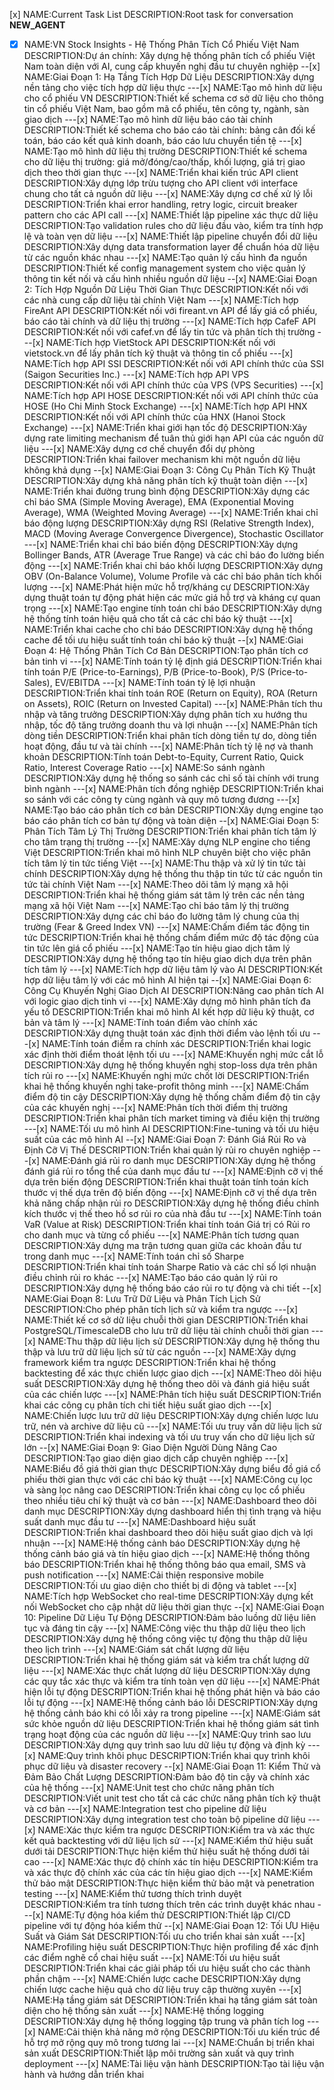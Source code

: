 [x] NAME:Current Task List DESCRIPTION:Root task for conversation __NEW_AGENT__
-[x] NAME:VN Stock Insights - Hệ Thống Phân Tích Cổ Phiếu Việt Nam DESCRIPTION:Dự án chính: Xây dựng hệ thống phân tích cổ phiếu Việt Nam toàn diện với AI, cung cấp khuyến nghị đầu tư chuyên nghiệp
--[x] NAME:Giai Đoạn 1: Hạ Tầng Tích Hợp Dữ Liệu DESCRIPTION:Xây dựng nền tảng cho việc tích hợp dữ liệu thực
---[x] NAME:Tạo mô hình dữ liệu cho cổ phiếu VN DESCRIPTION:Thiết kế schema cơ sở dữ liệu cho thông tin cổ phiếu Việt Nam, bao gồm mã cổ phiếu, tên công ty, ngành, sàn giao dịch
---[x] NAME:Tạo mô hình dữ liệu báo cáo tài chính DESCRIPTION:Thiết kế schema cho báo cáo tài chính: bảng cân đối kế toán, báo cáo kết quả kinh doanh, báo cáo lưu chuyển tiền tệ
---[x] NAME:Tạo mô hình dữ liệu thị trường DESCRIPTION:Thiết kế schema cho dữ liệu thị trường: giá mở/đóng/cao/thấp, khối lượng, giá trị giao dịch theo thời gian thực
---[x] NAME:Triển khai kiến trúc API client DESCRIPTION:Xây dựng lớp trừu tượng cho API client với interface chung cho tất cả nguồn dữ liệu
---[x] NAME:Xây dựng cơ chế xử lý lỗi DESCRIPTION:Triển khai error handling, retry logic, circuit breaker pattern cho các API call
---[x] NAME:Thiết lập pipeline xác thực dữ liệu DESCRIPTION:Tạo validation rules cho dữ liệu đầu vào, kiểm tra tính hợp lệ và toàn vẹn dữ liệu
---[x] NAME:Thiết lập pipeline chuyển đổi dữ liệu DESCRIPTION:Xây dựng data transformation layer để chuẩn hóa dữ liệu từ các nguồn khác nhau
---[x] NAME:Tạo quản lý cấu hình đa nguồn DESCRIPTION:Thiết kế config management system cho việc quản lý thông tin kết nối và cấu hình nhiều nguồn dữ liệu
--[x] NAME:Giai Đoạn 2: Tích Hợp Nguồn Dữ Liệu Thời Gian Thực DESCRIPTION:Kết nối với các nhà cung cấp dữ liệu tài chính Việt Nam
---[x] NAME:Tích hợp FireAnt API DESCRIPTION:Kết nối với fireant.vn API để lấy giá cổ phiếu, báo cáo tài chính và dữ liệu thị trường
---[x] NAME:Tích hợp CafeF API DESCRIPTION:Kết nối với cafef.vn để lấy tin tức và phân tích thị trường
---[x] NAME:Tích hợp VietStock API DESCRIPTION:Kết nối với vietstock.vn để lấy phân tích kỹ thuật và thông tin cổ phiếu
---[x] NAME:Tích hợp API SSI DESCRIPTION:Kết nối với API chính thức của SSI (Saigon Securities Inc.)
---[x] NAME:Tích hợp API VPS DESCRIPTION:Kết nối với API chính thức của VPS (VPS Securities)
---[x] NAME:Tích hợp API HOSE DESCRIPTION:Kết nối với API chính thức của HOSE (Ho Chi Minh Stock Exchange)
---[x] NAME:Tích hợp API HNX DESCRIPTION:Kết nối với API chính thức của HNX (Hanoi Stock Exchange)
---[x] NAME:Triển khai giới hạn tốc độ DESCRIPTION:Xây dựng rate limiting mechanism để tuân thủ giới hạn API của các nguồn dữ liệu
---[x] NAME:Xây dựng cơ chế chuyển đổi dự phòng DESCRIPTION:Triển khai failover mechanism khi một nguồn dữ liệu không khả dụng
--[x] NAME:Giai Đoạn 3: Công Cụ Phân Tích Kỹ Thuật DESCRIPTION:Xây dựng khả năng phân tích kỹ thuật toàn diện
---[x] NAME:Triển khai đường trung bình động DESCRIPTION:Xây dựng các chỉ báo SMA (Simple Moving Average), EMA (Exponential Moving Average), WMA (Weighted Moving Average)
---[x] NAME:Triển khai chỉ báo động lượng DESCRIPTION:Xây dựng RSI (Relative Strength Index), MACD (Moving Average Convergence Divergence), Stochastic Oscillator
---[x] NAME:Triển khai chỉ báo biến động DESCRIPTION:Xây dựng Bollinger Bands, ATR (Average True Range) và các chỉ báo đo lường biến động
---[x] NAME:Triển khai chỉ báo khối lượng DESCRIPTION:Xây dựng OBV (On-Balance Volume), Volume Profile và các chỉ báo phân tích khối lượng
---[x] NAME:Phát hiện mức hỗ trợ/kháng cự DESCRIPTION:Xây dựng thuật toán tự động phát hiện các mức giá hỗ trợ và kháng cự quan trọng
---[x] NAME:Tạo engine tính toán chỉ báo DESCRIPTION:Xây dựng hệ thống tính toán hiệu quả cho tất cả các chỉ báo kỹ thuật
---[x] NAME:Triển khai cache cho chỉ báo DESCRIPTION:Xây dựng hệ thống cache để tối ưu hiệu suất tính toán chỉ báo kỹ thuật
--[x] NAME:Giai Đoạn 4: Hệ Thống Phân Tích Cơ Bản DESCRIPTION:Tạo phân tích cơ bản tinh vi
---[x] NAME:Tính toán tỷ lệ định giá DESCRIPTION:Triển khai tính toán P/E (Price-to-Earnings), P/B (Price-to-Book), P/S (Price-to-Sales), EV/EBITDA
---[x] NAME:Tính toán tỷ lệ lợi nhuận DESCRIPTION:Triển khai tính toán ROE (Return on Equity), ROA (Return on Assets), ROIC (Return on Invested Capital)
---[x] NAME:Phân tích thu nhập và tăng trưởng DESCRIPTION:Xây dựng phân tích xu hướng thu nhập, tốc độ tăng trưởng doanh thu và lợi nhuận
---[x] NAME:Phân tích dòng tiền DESCRIPTION:Triển khai phân tích dòng tiền tự do, dòng tiền hoạt động, đầu tư và tài chính
---[x] NAME:Phân tích tỷ lệ nợ và thanh khoản DESCRIPTION:Tính toán Debt-to-Equity, Current Ratio, Quick Ratio, Interest Coverage Ratio
---[x] NAME:So sánh ngành DESCRIPTION:Xây dựng hệ thống so sánh các chỉ số tài chính với trung bình ngành
---[x] NAME:Phân tích đồng nghiệp DESCRIPTION:Triển khai so sánh với các công ty cùng ngành và quy mô tương đương
---[x] NAME:Tạo báo cáo phân tích cơ bản DESCRIPTION:Xây dựng engine tạo báo cáo phân tích cơ bản tự động và toàn diện
--[x] NAME:Giai Đoạn 5: Phân Tích Tâm Lý Thị Trường DESCRIPTION:Triển khai phân tích tâm lý cho tâm trạng thị trường
---[x] NAME:Xây dựng NLP engine cho tiếng Việt DESCRIPTION:Triển khai mô hình NLP chuyên biệt cho việc phân tích tâm lý tin tức tiếng Việt
---[x] NAME:Thu thập và xử lý tin tức tài chính DESCRIPTION:Xây dựng hệ thống thu thập tin tức từ các nguồn tin tức tài chính Việt Nam
---[x] NAME:Theo dõi tâm lý mạng xã hội DESCRIPTION:Triển khai hệ thống giám sát tâm lý trên các nền tảng mạng xã hội Việt Nam
---[x] NAME:Tạo chỉ báo tâm lý thị trường DESCRIPTION:Xây dựng các chỉ báo đo lường tâm lý chung của thị trường (Fear & Greed Index VN)
---[x] NAME:Chấm điểm tác động tin tức DESCRIPTION:Triển khai hệ thống chấm điểm mức độ tác động của tin tức lên giá cổ phiếu
---[x] NAME:Tạo tín hiệu giao dịch tâm lý DESCRIPTION:Xây dựng hệ thống tạo tín hiệu giao dịch dựa trên phân tích tâm lý
---[x] NAME:Tích hợp dữ liệu tâm lý vào AI DESCRIPTION:Kết hợp dữ liệu tâm lý với các mô hình AI hiện tại
--[x] NAME:Giai Đoạn 6: Công Cụ Khuyến Nghị Giao Dịch AI DESCRIPTION:Nâng cao phân tích AI với logic giao dịch tinh vi
---[x] NAME:Xây dựng mô hình phân tích đa yếu tố DESCRIPTION:Triển khai mô hình AI kết hợp dữ liệu kỹ thuật, cơ bản và tâm lý
---[x] NAME:Tính toán điểm vào chính xác DESCRIPTION:Xây dựng thuật toán xác định thời điểm vào lệnh tối ưu
---[x] NAME:Tính toán điểm ra chính xác DESCRIPTION:Triển khai logic xác định thời điểm thoát lệnh tối ưu
---[x] NAME:Khuyến nghị mức cắt lỗ DESCRIPTION:Xây dựng hệ thống khuyến nghị stop-loss dựa trên phân tích rủi ro
---[x] NAME:Khuyến nghị mức chốt lời DESCRIPTION:Triển khai hệ thống khuyến nghị take-profit thông minh
---[x] NAME:Chấm điểm độ tin cậy DESCRIPTION:Xây dựng hệ thống chấm điểm độ tin cậy của các khuyến nghị
---[x] NAME:Phân tích thời điểm thị trường DESCRIPTION:Triển khai phân tích market timing và điều kiện thị trường
---[x] NAME:Tối ưu mô hình AI DESCRIPTION:Fine-tuning và tối ưu hiệu suất của các mô hình AI
--[x] NAME:Giai Đoạn 7: Đánh Giá Rủi Ro và Định Cỡ Vị Thế DESCRIPTION:Triển khai quản lý rủi ro chuyên nghiệp
---[x] NAME:Đánh giá rủi ro danh mục DESCRIPTION:Xây dựng hệ thống đánh giá rủi ro tổng thể của danh mục đầu tư
---[x] NAME:Định cỡ vị thế dựa trên biến động DESCRIPTION:Triển khai thuật toán tính toán kích thước vị thế dựa trên độ biến động
---[x] NAME:Định cỡ vị thế dựa trên khả năng chấp nhận rủi ro DESCRIPTION:Xây dựng hệ thống điều chỉnh kích thước vị thế theo hồ sơ rủi ro của nhà đầu tư
---[x] NAME:Tính toán VaR (Value at Risk) DESCRIPTION:Triển khai tính toán Giá trị có Rủi ro cho danh mục và từng cổ phiếu
---[x] NAME:Phân tích tương quan DESCRIPTION:Xây dựng ma trận tương quan giữa các khoản đầu tư trong danh mục
---[x] NAME:Tính toán chỉ số Sharpe DESCRIPTION:Triển khai tính toán Sharpe Ratio và các chỉ số lợi nhuận điều chỉnh rủi ro khác
---[x] NAME:Tạo báo cáo quản lý rủi ro DESCRIPTION:Xây dựng hệ thống báo cáo rủi ro tự động và chi tiết
--[x] NAME:Giai Đoạn 8: Lưu Trữ Dữ Liệu và Phân Tích Lịch Sử DESCRIPTION:Cho phép phân tích lịch sử và kiểm tra ngược
---[x] NAME:Thiết kế cơ sở dữ liệu chuỗi thời gian DESCRIPTION:Triển khai PostgreSQL/TimescaleDB cho lưu trữ dữ liệu tài chính chuỗi thời gian
---[x] NAME:Thu thập dữ liệu lịch sử DESCRIPTION:Xây dựng hệ thống thu thập và lưu trữ dữ liệu lịch sử từ các nguồn
---[x] NAME:Xây dựng framework kiểm tra ngược DESCRIPTION:Triển khai hệ thống backtesting để xác thực chiến lược giao dịch
---[x] NAME:Theo dõi hiệu suất DESCRIPTION:Xây dựng hệ thống theo dõi và đánh giá hiệu suất của các chiến lược
---[x] NAME:Phân tích hiệu suất DESCRIPTION:Triển khai các công cụ phân tích chi tiết hiệu suất giao dịch
---[x] NAME:Chiến lược lưu trữ dữ liệu DESCRIPTION:Xây dựng chiến lược lưu trữ, nén và archive dữ liệu cũ
---[x] NAME:Tối ưu truy vấn dữ liệu lịch sử DESCRIPTION:Triển khai indexing và tối ưu truy vấn cho dữ liệu lịch sử lớn
--[x] NAME:Giai Đoạn 9: Giao Diện Người Dùng Nâng Cao DESCRIPTION:Tạo giao diện giao dịch cấp chuyên nghiệp
---[x] NAME:Biểu đồ giá thời gian thực DESCRIPTION:Xây dựng biểu đồ giá cổ phiếu thời gian thực với các chỉ báo kỹ thuật
---[x] NAME:Công cụ lọc và sàng lọc nâng cao DESCRIPTION:Triển khai công cụ lọc cổ phiếu theo nhiều tiêu chí kỹ thuật và cơ bản
---[x] NAME:Dashboard theo dõi danh mục DESCRIPTION:Xây dựng dashboard hiển thị tình trạng và hiệu suất danh mục đầu tư
---[x] NAME:Dashboard hiệu suất DESCRIPTION:Triển khai dashboard theo dõi hiệu suất giao dịch và lợi nhuận
---[x] NAME:Hệ thống cảnh báo DESCRIPTION:Xây dựng hệ thống cảnh báo giá và tín hiệu giao dịch
---[x] NAME:Hệ thống thông báo DESCRIPTION:Triển khai hệ thống thông báo qua email, SMS và push notification
---[x] NAME:Cải thiện responsive mobile DESCRIPTION:Tối ưu giao diện cho thiết bị di động và tablet
---[x] NAME:Tích hợp WebSocket cho real-time DESCRIPTION:Xây dựng kết nối WebSocket cho cập nhật dữ liệu thời gian thực
--[x] NAME:Giai Đoạn 10: Pipeline Dữ Liệu Tự Động DESCRIPTION:Đảm bảo luồng dữ liệu liên tục và đáng tin cậy
---[x] NAME:Công việc thu thập dữ liệu theo lịch DESCRIPTION:Xây dựng hệ thống công việc tự động thu thập dữ liệu theo lịch trình
---[x] NAME:Giám sát chất lượng dữ liệu DESCRIPTION:Triển khai hệ thống giám sát và kiểm tra chất lượng dữ liệu
---[x] NAME:Xác thực chất lượng dữ liệu DESCRIPTION:Xây dựng các quy tắc xác thực và kiểm tra tính toàn vẹn dữ liệu
---[x] NAME:Phát hiện lỗi tự động DESCRIPTION:Triển khai hệ thống phát hiện và báo cáo lỗi tự động
---[x] NAME:Hệ thống cảnh báo lỗi DESCRIPTION:Xây dựng hệ thống cảnh báo khi có lỗi xảy ra trong pipeline
---[x] NAME:Giám sát sức khỏe nguồn dữ liệu DESCRIPTION:Triển khai hệ thống giám sát tình trạng hoạt động của các nguồn dữ liệu
---[x] NAME:Quy trình sao lưu DESCRIPTION:Xây dựng quy trình sao lưu dữ liệu tự động và định kỳ
---[x] NAME:Quy trình khôi phục DESCRIPTION:Triển khai quy trình khôi phục dữ liệu và disaster recovery
--[x] NAME:Giai Đoạn 11: Kiểm Thử và Đảm Bảo Chất Lượng DESCRIPTION:Đảm bảo độ tin cậy và chính xác của hệ thống
---[x] NAME:Unit test cho chức năng phân tích DESCRIPTION:Viết unit test cho tất cả các chức năng phân tích kỹ thuật và cơ bản
---[x] NAME:Integration test cho pipeline dữ liệu DESCRIPTION:Xây dựng integration test cho toàn bộ pipeline dữ liệu
---[x] NAME:Xác thực kiểm tra ngược DESCRIPTION:Kiểm tra và xác thực kết quả backtesting với dữ liệu lịch sử
---[x] NAME:Kiểm thử hiệu suất dưới tải DESCRIPTION:Thực hiện kiểm thử hiệu suất hệ thống dưới tải cao
---[x] NAME:Xác thực độ chính xác tín hiệu DESCRIPTION:Kiểm tra và xác thực độ chính xác của các tín hiệu giao dịch
---[x] NAME:Kiểm thử bảo mật DESCRIPTION:Thực hiện kiểm thử bảo mật và penetration testing
---[x] NAME:Kiểm thử tương thích trình duyệt DESCRIPTION:Kiểm tra tính tương thích trên các trình duyệt khác nhau
---[x] NAME:Tự động hóa kiểm thử DESCRIPTION:Thiết lập CI/CD pipeline với tự động hóa kiểm thử
--[x] NAME:Giai Đoạn 12: Tối ƯU Hiệu Suất và Giám Sát DESCRIPTION:Tối ưu cho triển khai sản xuất
---[x] NAME:Profiling hiệu suất DESCRIPTION:Thực hiện profiling để xác định các điểm nghẽ cổ chai hiệu suất
---[x] NAME:Tối ưu hiệu suất DESCRIPTION:Triển khai các giải pháp tối ưu hiệu suất cho các thành phần chậm
---[x] NAME:Chiến lược cache DESCRIPTION:Xây dựng chiến lược cache hiệu quả cho dữ liệu truy cập thường xuyên
---[x] NAME:Hạ tầng giám sát DESCRIPTION:Triển khai hạ tầng giám sát toàn diện cho hệ thống sản xuất
---[x] NAME:Hệ thống logging DESCRIPTION:Xây dựng hệ thống logging tập trung và phân tích log
---[x] NAME:Cải thiện khả năng mở rộng DESCRIPTION:Tối ưu kiến trúc để hỗ trợ mở rộng quy mô trong tương lai
---[x] NAME:Chuẩn bị triển khai sản xuất DESCRIPTION:Thiết lập môi trường sản xuất và quy trình deployment
---[x] NAME:Tài liệu vận hành DESCRIPTION:Tạo tài liệu vận hành và hướng dẫn triển khai
